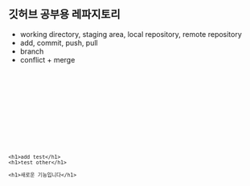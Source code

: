 ## 깃허브 공부용 레파지토리

- working directory, staging area, local repository, remote repository
- add, commit, push, pull
- branch
- conflict + merge

<code>
<!DOCTYPE html>
<html lang="en">
<head>
    <meta charset="UTF-8">
    <meta name="viewport" content="width=device-width, initial-scale=1.0">
    <title>Document</title>
</head>
<body>
    <title>메인에서도 수정사항 발생으로 충돌</title>

    <h1>add test</h1>
    <h1>test other</h1>

    <h1>새로운 기능입니다</h1>
    
</body>
</html>
</code>